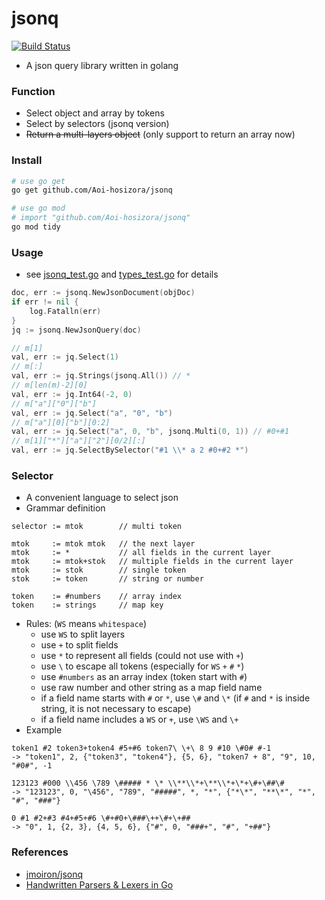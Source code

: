 # jsonq

[![Build Status](https://www.travis-ci.org/Aoi-hosizora/jsonq.svg?branch=master)](https://www.travis-ci.org/Aoi-hosizora/jsonq)

+ A json query library written in golang

### Function

+ Select object and array by tokens
+ Select by selectors (jsonq version)
+ ~~Return a multi-layers object~~ (only support to return an array now)

### Install

```bash
# use go get
go get github.com/Aoi-hosizora/jsonq

# use go mod
# import "github.com/Aoi-hosizora/jsonq"
go mod tidy
```

### Usage

+ see [jsonq_test.go](jsonq_test.go) and [types_test.go](types_test.go) for details

```go
doc, err := jsonq.NewJsonDocument(objDoc)
if err != nil {
    log.Fatalln(err)
}
jq := jsonq.NewJsonQuery(doc)

// m[1]
val, err := jq.Select(1)
// m[:]
val, err := jq.Strings(jsonq.All()) // *
// m[len(m)-2][0]
val, err := jq.Int64(-2, 0)
// m["a"]["0"]["b"]
val, err := jq.Select("a", "0", "b")
// m["a"][0]["b"][0:2]
val, err := jq.Select("a", 0, "b", jsonq.Multi(0, 1)) // #0+#1
// m[1]["*"]["a"]["2"][0/2][:]
val, err := jq.SelectBySelector("#1 \\* a 2 #0+#2 *")
```

### Selector

+ A convenient language to select json
+ Grammar definition

```
selector := mtok        // multi token

mtok     := mtok mtok   // the next layer
mtok     := *           // all fields in the current layer
mtok     := mtok+stok   // multiple fields in the current layer
mtok     := stok        // single token
stok     := token       // string or number

token    := #numbers    // array index
token    := strings     // map key
```

+ Rules: (`WS` means `whitespace`)
    + use `WS` to split layers
    + use `+` to split fields
    + use `*` to represent all fields (could not use with `+`) 
    + use `\` to escape all tokens (especially for `WS` `+` `#` `*`)
    + use `#numbers` as an array index (token start with `#`)
    + use raw number and other string as a map field name
    + if a field name starts with `#` or `*`, use `\#` and `\*` (if `#` and `*` is inside string, it is not necessary to escape)
    + if a field name includes a `WS` or `+`, use `\WS` and `\+`
+ Example

```
token1 #2 token3+token4 #5+#6 token7\ \+\ 8 9 #10 \#0# #-1
-> "token1", 2, {"token3", "token4"}, {5, 6}, "token7 + 8", "9", 10, "#0#", -1

123123 #000 \\456 \789 \##### * \* \\**\\*+\**\\*+\*+\#+\##\#
-> "123123", 0, "\456", "789", "#####", *, "*", {"*\*", "**\*", "*", "#", "###"}

0 #1 #2+#3 #4+#5+#6 \#+#0+\###\++\#+\+##
-> "0", 1, {2, 3}, {4, 5, 6}, {"#", 0, "###+", "#", "+##"}
```

### References

+ [jmoiron/jsonq](https://github.com/jmoiron/jsonq)
+ [Handwritten Parsers & Lexers in Go](https://blog.gopheracademy.com/advent-2014/parsers-lexers/)

